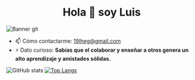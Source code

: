 <h1 align = "center"> Hola 👋 soy Luis </h1>

![Banner git](https://user-images.githubusercontent.com/91930704/146665177-72d0e1e4-7148-4a10-9b03-11097a4ce9c1.gif)



- 📫 Cómo contactarme: 19lheg@gmail.com 
- ⚡ Dato curioso: <b>Sabías que el colaborar y enseñar a otros genera un alto aprendizaje y amistades sólidas.</b> 


![GitHub stats](https://github-readme-stats.vercel.app/api?username=19lheg&show_icons=true)                 [![Top Langs](https://github-readme-stats.vercel.app/api/top-langs/?username=19lheg)](https://github.com/anuraghazra/github-readme-stats) 


 



